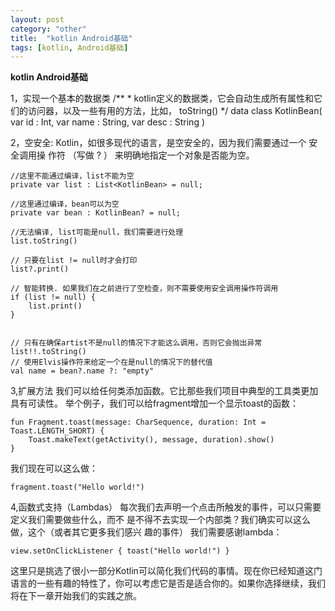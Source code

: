 ```yaml
---
layout: post
category: "other"
title:  "kotlin Android基础"
tags: [kotlin, Android基础]
---
```

**kotlin Android基础**

1，实现一个基本的数据类
	/**
	 * kotlin定义的数据类，它会自动生成所有属性和它们的访问器，以及一些有用的方法，比如， toString()
	 */
	data class KotlinBean(
		var id : Int,
		var name : String,
		var desc : String
	)

2，空安全: Kotlin，如很多现代的语言，是空安全的，因为我们需要通过一个 安全调用操
作符 （写做 ? ） 来明确地指定一个对象是否能为空。

	//这里不能通过编译，list不能为空	
	private var list : List<KotlinBean> = null; 
	
	//这里通过编译，bean可以为空
	private var bean : KotlinBean? = null; 
	
	//无法编译, list可能是null，我们需要进行处理
	list.toString()

	// 只要在list != null时才会打印
	list?.print()
	
	// 智能转换. 如果我们在之前进行了空检查，则不需要使用安全调用操作符调用
	if (list != null) {
		list.print()
	}
	
	
	// 只有在确保artist不是null的情况下才能这么调用，否则它会抛出异常
	list!!.toString()
	// 使用Elvis操作符来给定一个在是null的情况下的替代值
	val name = bean?.name ?: "empty"

3,扩展方法
我们可以给任何类添加函数。它比那些我们项目中典型的工具类更加具有可读性。
举个例子，我们可以给fragment增加一个显示toast的函数：

	fun Fragment.toast(message: CharSequence, duration: Int = Toast.LENGTH_SHORT) {
		Toast.makeText(getActivity(), message, duration).show()
	}

我们现在可以这么做：

	fragment.toast("Hello world!")

4,函数式支持（Lambdas）
每次我们去声明一个点击所触发的事件，可以只需要定义我们需要做些什么，而不
是不得不去实现一个内部类？我们确实可以这么做，这个（或者其它更多我们感兴
趣的事件） 我们需要感谢lambda：

	view.setOnClickListener { toast("Hello world!") }

这里只是挑选了很小一部分Kotlin可以简化我们代码的事情。现在你已经知道这门
语言的一些有趣的特性了，你可以考虑它是否是适合你的。如果你选择继续，我们
将在下一章开始我们的实践之旅。
